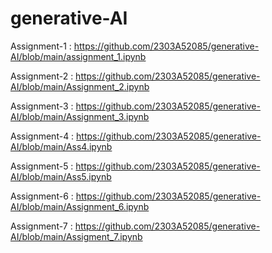 # generative-AI
Assignment-1 : https://github.com/2303A52085/generative-AI/blob/main/assignment_1.ipynb

Assignment-2 : https://github.com/2303A52085/generative-AI/blob/main/Assignment_2.ipynb

Assignment-3 : https://github.com/2303A52085/generative-AI/blob/main/Assignment_3.ipynb

Assignment-4 : https://github.com/2303A52085/generative-AI/blob/main/Ass4.ipynb

Assignment-5 : https://github.com/2303A52085/generative-AI/blob/main/Ass5.ipynb

Assignment-6 : https://github.com/2303A52085/generative-AI/blob/main/Assignment_6.ipynb

Assignment-7 : https://github.com/2303A52085/generative-AI/blob/main/Assigment_7.ipynb
